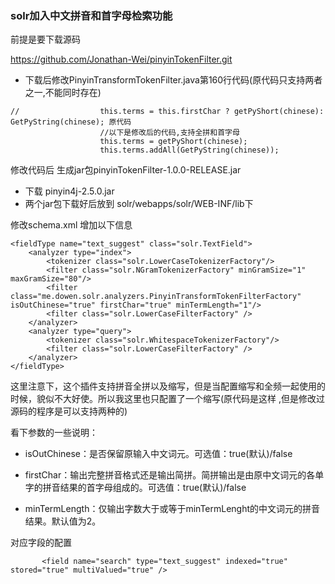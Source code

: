 ### solr加入中文拼音和首字母检索功能



前提是要下载源码

https://github.com/Jonathan-Wei/pinyinTokenFilter.git



* 下载后修改PinyinTransformTokenFilter.java第160行代码(原代码只支持两者之一,不能同时存在)

```
//					this.terms = this.firstChar ? getPyShort(chinese): GetPyString(chinese); 原代码
					//以下是修改后的代码,支持全拼和首字母
					this.terms = getPyShort(chinese);
					this.terms.addAll(GetPyString(chinese));
```

修改代码后 生成jar包pinyinTokenFilter-1.0.0-RELEASE.jar

* 下载 pinyin4j-2.5.0.jar
* 两个jar包下载好后放到  solr/webapps/solr/WEB-INF/lib下





修改schema.xml 增加以下信息

```
<fieldType name="text_suggest" class="solr.TextField">
	<analyzer type="index">
		<tokenizer class="solr.LowerCaseTokenizerFactory"/>
		<filter class="solr.NGramTokenizerFactory" minGramSize="1" maxGramSize="80"/>
		<filter class="me.dowen.solr.analyzers.PinyinTransformTokenFilterFactory" isOutChinese="true" firstChar="true" minTermLength="1"/>
		<filter class="solr.LowerCaseFilterFactory" />
	</analyzer>
	<analyzer type="query">
		<tokenizer class="solr.WhitespaceTokenizerFactory"/>
		<filter class="solr.LowerCaseFilterFactory" />
	</analyzer>
</fieldType>
```

这里注意下，这个插件支持拼音全拼以及缩写，但是当配置缩写和全频一起使用的时候，貌似不大好使。所以我这里也只配置了一个缩写(原代码是这样 ,但是修改过源码的程序是可以支持两种的)

看下参数的一些说明：

* isOutChinese：是否保留原输入中文词元。可选值：true(默认)/false


* firstChar：输出完整拼音格式还是输出简拼。简拼输出是由原中文词元的各单字的拼音结果的首字母组成的。可选值：true(默认)/false
* minTermLength：仅输出字数大于或等于minTermLenght的中文词元的拼音结果。默认值为2。



对应字段的配置

```
       <field name="search" type="text_suggest" indexed="true" stored="true" multiValued="true" />

```





